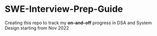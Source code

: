# SWE-Interview-Prep-Guide
Creating this repo to track my **on-and-off** progress in DSA and System Design starting from Nov 2022

